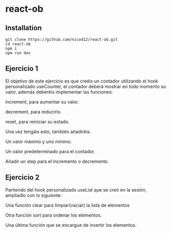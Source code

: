 # react-ob

## Installation

```
git clone https://github.com/nicod12/react-ob.git
cd react-ob
npm i
npm run dev
```


## Ejercicio 1

El objetivo de este ejercicio es que creéis un contador utilizando el hook personalizado useCounter, el contador deberá mostrar en todo momento su valor, además deberéis implementar las funciones:

increment, para aumentar su valor.

decrement, para reducirlo.

reset, para reiniciar su estado.

Una vez tengáis esto, también añadiréis:

Un valor máximo y uno mínimo.

Un valor predeterminado para el contador.

Añadir un step para el incremento o decremento.

## Ejercicio 2

Partiendo del hook personalizado useList que se creó en la sesión, ampliadlo con lo siguiente:

Una función clear para limpiar(vaciar) la lista de elementos

Otra función sort para ordenar los elementos.

Una última función que se encargue de invertir los elementos.
